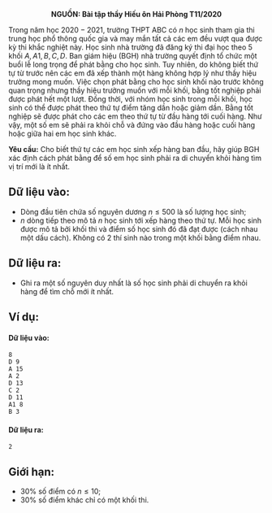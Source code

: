 **<center>NGUỒN: Bài tập thầy Hiếu ôn Hải Phòng T11/2020</center>**

Trong năm học $2020-2021$, trường THPT ABC có $n$ học sinh tham gia thi trung học phổ thông quốc gia và may mắn tất cả các em đều vượt qua được kỳ thi khắc nghiệt này. Học sinh nhà trường đã đăng ký thi đại học theo $5$ khối $A,A1,B,C,D$. Ban giám hiệu (BGH) nhà trường quyết định tổ chức một buổi lễ long trọng để phát bằng cho học sinh. Tuy nhiên, do không biết thứ tự từ trước nên các em đã xếp thành một hàng không hợp lý như thầy hiệu trưởng mong muốn. Việc chọn phát bằng cho học sinh khối nào trước không quan trọng nhưng thầy hiệu trưởng muốn với mỗi khối, bằng tốt nghiệp phải được phát hết một lượt. Đồng thời, với nhóm học sinh trong mỗi khối, học sinh có thể được phát theo thứ tự điểm tăng dần hoặc giảm dần. Bằng tốt nghiệp sẽ được phát cho các em theo thứ tự từ đầu hàng tới cuối hàng. Như vậy, một số em sẽ phải ra khỏi chỗ và đứng vào đầu hàng hoặc cuối hàng hoặc giữa hai em học sinh khác.

**Yêu cầu:** Cho biết thứ tự các em học sinh xếp hàng ban đầu, hãy giúp BGH xác định cách phát bằng để số em học sinh phải ra di chuyển khỏi hàng tìm vị trí mới là ít nhất.

## Dữ liệu vào:
- Dòng đầu tiên chứa số nguyên dương $n≤500$ là số lượng học sinh;
- $n$ dòng tiếp theo mô tả $n$ học sinh tới xếp hàng theo thứ tự. Mỗi học sinh được mô tả bởi khối thi và điểm số học sinh đó đã đạt được (cách nhau một dấu cách). Không có $2$ thí sinh nào trong một khối bằng điểm nhau.

## Dữ liệu ra:
- Ghi ra một số nguyên duy nhất là số học sinh phải di chuyển ra khỏi hàng để tìm chỗ mới ít nhất.

## Ví dụ:
#### Dữ liệu vào:
```
8
D 9
A 15
A 2
D 13
C 2
D 11
A1 8
B 3
```

#### Dữ liệu ra:
```
2
```

## Giới hạn:
- $30\%$ số điểm có $n≤10$;
- $30\%$ số điểm khác chỉ có một khối thi.